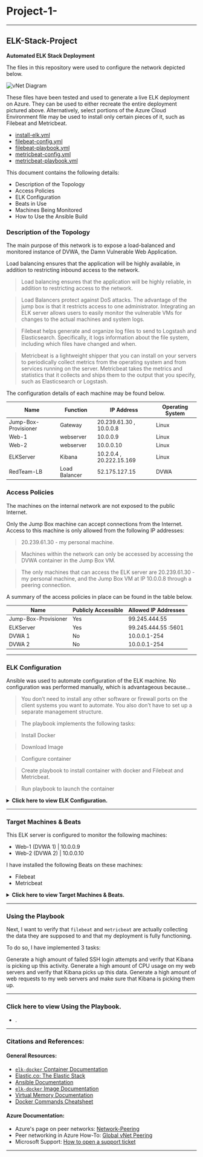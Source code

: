 # Project-1- 
---

## ELK-Stack-Project
**Automated ELK Stack Deployment**
 
The files in this repository were used to configure the network depicted below.

![vNet Diagram](https://github.com/hibo-m/Project-1-/blob/0dd7876ea6dcb8059acff1cedf68c5be99fb7f54/hmk%2013.PNG)
 
These files have been tested and used to generate a live ELK deployment on Azure. They can be used to either recreate the entire deployment pictured above. Alternatively, select portions of the Azure Cloud Environment file may be used to install only certain pieces of it, such as Filebeat and Metricbeat.

  - [install-elk.yml](https://github.com/hibo-m/Project-1-/blob/9b1d15408e49b66f4cea67af76594050cc59dad0/configfiles/elk.yml)
  - [filebeat-config.yml](https://github.com/hibo-m/Project-1-/blob/9b1d15408e49b66f4cea67af76594050cc59dad0/configfiles/filebeat-configuration.yml)
  - [filebeat-playbook.yml](https://github.com/hibo-m/Project-1-/blob/9b1d15408e49b66f4cea67af76594050cc59dad0/configfiles/filebeat-playbook.yml)
  - [metricbeat-config.yml](https://github.com/hibo-m/Project-1-/blob/9b1d15408e49b66f4cea67af76594050cc59dad0/configfiles/metricbeat-configuration.yml)
  - [metricbeat-playbook.yml](https://github.com/hibo-m/Project-1-/blob/9b1d15408e49b66f4cea67af76594050cc59dad0/configfiles/metricbeat-playbook.yml)
 
This document contains the following details:
- Description of the Topology
- Access Policies
- ELK Configuration
- Beats in Use
- Machines Being Monitored
- How to Use the Ansible Build
 
### Description of the Topology

The main purpose of this network is to expose a load-balanced and monitored instance of DVWA, the Damn Vulnerable Web Application.

Load balancing ensures that the application will be highly available, in addition to restricting inbound access to the network.

>Load balancing ensures that the application will be highly reliable, in addition to restricting access to the network.

>Load Balancers protect against DoS attacks. The advantage of the jump box is that it restricts access to one administrator. Integrating an ELK server allows users to easily monitor the vulnerable VMs for changes to the actual machines and system logs.

>Filebeat helps generate and organize log files to send to Logstash and Elasticsearch. Specifically, it logs information about the file system, including which files have changed and when.

>Metricbeat is a lightweight shipper that you can install on your servers to periodically collect metrics from the operating system and from services running on the server. Metricbeat takes the metrics and statistics that it collects and ships them to the output that you specify, such as Elasticsearch or Logstash.

The configuration details of each machine may be found below.
 
| Name     | Function | IP Address | Operating System |
|----------|----------|------------|------------------|
| Jump-Box-Provisioner | Gateway  | 20.239.61.30 , 10.0.0.8   | Linux            |
| Web-1        |webserver    | 10.0.0.9     | Linux            |
| Web-2        |webserver    | 10.0.0.10     | Linux            |
| ELKServer    |Kibana       | 10.2.0.4 ,  20.222.15.169    | Linux            |
| RedTeam-LB|Load Balancer| 52.175.127.15| DVWA            |


### Access Policies
 
The machines on the internal network are not exposed to the public Internet.

Only the Jump Box machine can accept connections from the Internet. Access to this machine is only allowed from the following IP addresses:

>20.239.61.30 - my personal machine.

>Machines within the network can only be accessed by accessing the DVWA container in the Jump Box VM.

>The only machines that can access the ELK server are 20.239.61.30 - my personal machine, and the Jump Box VM at IP 10.0.0.8 through a peering connection.
 
A summary of the access policies in place can be found in the table below.
 
| Name     | Publicly Accessible | Allowed IP Addresses |
|----------|---------------------|----------------------|
| Jump-Box-Provisioner | Yes      | 99.245.444.55
| ELKServer      | Yes            | 99.245.444.55 :5601|
| DVWA 1   | No                  |  10.0.0.1-254        |
| DVWA 2   | No                  |  10.0.0.1-254        |


 
---


### ELK Configuration
 
Ansible was used to automate configuration of the ELK machine. No configuration was performed manually, which is advantageous because...

>You don’t need to install any other software or firewall ports on the client systems you want to automate. You also don’t have to set up a separate management structure.
					     
>The playbook implements the following tasks:

>Install Docker
	
>Download Image
	
>Configure container
	
>Create playbook to install container with docker and Filebeat and Metricbeat.
	
>Run playbook to launch the container

<details>
<summary> <b> Click here to view ELK Configuration. </b> </summary>

---
 
We will configure an ELK server within virtual network. Specifically,
 
- Deployed a new VM on our virtual network.
- Created an Ansible play to install and configure an ELK instance.
- Restricted access to the new server.

#### Deployed a new VM on our virtual network. 
 
1. Create a new vNet located in the same resource group we have been using. 
- Make sure this vNet is located in a new region and not the same region as our other VM's, which region we select is not important as long as it's a different US region than our other resources, we can also leave the rest of the settings at default.
	

![Create vNet](https://github.com/hibo-m/Project-1-/blob/main/elk%20project%2013.PNG)  

2. Create a Peer connection between our vNets. This will allow traffic to pass between our vNets and regions. This peer connection will make both a connection from our first vNet to our second vNet and a reverse connection from our second vNet back to our first vNet. This will allow traffic to pass in both directions.
- Navigate to `Virtual Network` in the Azure Portal.
- Select our new vNet to view it's details.
- Under `Settings` on the left side, select `Peerings`.
- Click the + Add button to create a new Peering.
- A unique name of the connection from our new vNet to our old vNet such as depicted example below.
- Choose our original RedTeam vNet in the dropdown labeled `Virtual Network`.
- Leave all other settings at their defaults.
 
![PeeringsELKtoRed](https://github.com/hibo-m/Project-1-/blob/main/elk%20peerings.PNG) 
 
![PeeringsRedtoELK](https://github.com/hibo-m/Project-1-/blob/main/redteam%20peerings.PNG)  

3. Create a new Ubuntu VM in our virtual network with the following configurations:
- The VM must have a public IP address.
- The VM must be added to the new region in which we created our new vNet. We want to make sure we select our new vNEt and allow a new basic Security Group to be created for this VM.
- The VM must use the same SSH keys as our WebserverVM's. This should be the ssh keys that were created on the Ansible container that's running on our jump box.
- After creating the new VM in Azure, verify that it works as expected by connecting via SSH from the Ansible container on our jump box VM.

   - ```bash
        ssh sysadmin@<jump-box-provisioner>
     ``` 
   - ```bash
        sudo docker container list -a
     ``` 
   - ```bash
        sudo docker start sweet_grothendieck && sudo docker attach sweet_grothendieck
     ``` 
 
![connect_on_newVM](https://github.com/hibo-m/Project-1-/blob/main/sudo%20container%20list.PNG)  
 
 

#### Created an Ansible play to install and configure an ELK instance.

In this step, we have to:
- Add our new VM to the Ansible hosts file.
- Create a new Ansible playbook to use for our new ELK virtual machine.
- From our Ansible container, add the new VM to Ansible's hosts file.
   - RUN `nano /etc/ansible/hosts` and put our IP with `ansible_python_interpreter=/usr/bin/python3`

![hosts file editing](https://github.com/hibo-m/Project-1-/blob/main/ansible.1.PNG)  

- In the below play, representing the header of the YAML file, I defined the title of my playbook based on the playbook's main goal by setting the keyword 'name:' to: "Configure Elk VM with Docker". Next, I defined the user account for the SSH connection, by setting the keyword 'remote_user:' to "sysadmin" then activated privilege escalation by setting the keyword 'become:' to "true". 
 
 The playbook implements the following tasks:

---
    
```yaml
---
- name: Configure Elk VM with Docker
  hosts: elkservers
  remote_user: azureserver
  become: true
  tasks:
```

In this play, the ansible package manager module is tasked with installing  'pip3', a version of the 'pip installer' which is a standard package manager used to install and maintain packages for Python.
The keyword 'force_apt_get:' is set to "yes" to force usage of apt-get instead of aptitude. The keyword 'state:' is set to "present" to verify that the package is installed.

 
```yaml
     # Use apt module
    - name: Install docker.io
      apt:
        update_cache: yes
        name: docker.io
        state: present
```
	
In this play the pip installer is used to install docker and also verify afterwards that docker is installed ('state: present').

```yaml
      # Use apt module
    - name: Install pip3
      apt:
        force_apt_get: yes
        name: python3-pip
        state: present
```
	
```yaml
     # Use pip module
    - name: Install Docker python module
      pip:
        name: docker
        state: present
```	
	
In this play, the ansible sysctl module configures the target virtual machine (i.e., the Elk server VM) to use more memory. On newer version of Elasticsearch, the max virtual memory areas is likely to be too low by default (ie., 65530) and will result in the following error: "elasticsearch | max virtual memory areas vm.max_map_count [65530] likely too low, increase to at least [262144]", thus requiring the increase of vm.max_map_count to at least 262144 using the sysctl module (keyword 'value:' set to "262144"). The keyword 'state:' is set to "present" to verify that the change was applied. The sysctl command is used to modify Linux kernel variables at runtime, to apply the changes to the virtual memory variables, the new variables need to be reloaded so the keyword 'reload:' is set to "yes" (this is also necessary in case the VM has been restarted).

```yaml
      # Use sysctl module
    - name: Use more memory
      sysctl:
        name: vm.max_map_count
        value: "262144"
        state: present
        reload: yes
```

In this play, the ansible docker_container module is used to download and launch our Elk container. The container is pulled from the docker hub repository. The keyword 'image:' is set with the value "sebp/elk:761", "sebp" is the creator of the container (i.e., Sebastien Pujadas). "elk" is the container and "761" is the version of the container. The keyword 'state:' is set to "started" to start the container upon creation. The keyword 'restart_policy:' is set to "always" and will ensure that the container restarts if we restart our web vm. Without it, we will have to restart our container when we restart the machine.
The keyword 'published_ports:' is set with the 3 ports that are used by our Elastic stack configuration, i.e., "5601" is the port used by Kibana, "9200" is the port used by Elasticsearch for requests by default and "5400" is the default port Logstash listens on for incoming Beats connections (we will go over the Beats we installed in the following section "Target Machines & Beats").

```yaml
      # Use docker_container module
    - name: download and launch a docker elk container
      docker_container:
        name: elk
        image: sebp/elk:761
        state: started
        restart_policy: always
        published_ports:
          - 5601:5601
          - 9200:9200
          - 5044:5044
```

In this play, the ansible systemd module is used to start docker on boot, setting the keyword 'enabled:' to "yes".

```yaml
      # Use systemd module
    - name: Enable service docker on boot
      systemd:
        name: docker
        enabled: yes
```
![Install_elk_yml](https://github.com/Diablo5G/ELK-Stack-Project/blob/main/Resources/Images/Install_elk_yml.png)

Now we can start launching and exposing the container by run

```bash
ansible-playbook elk.yml
```

The following screenshot displays the result of running `elk.yml`

![Docker ELKResult output](https://github.com/hibo-m/Project-1-/blob/main/ansible%20playbook.PNG)

SSH to our container: ```ssh azureuser@10.2.0.4``` and RUN ```sudo docker ps```

The following screenshot displays the result of running `docker ps` after successfully configuring the Elastic Stack instance.

![Docker InstallELK output](https://github.com/hibo-m/Project-1-/blob/main/docker%20ps.PNG)

Logging into the Elk server and manually launch the ELK container with: 

```bash
sudo docker start elk
```
then ```curl http://localhost:5601/app/kibana``` does return HTML.

The following screenshot displays the result of running `curl` after start ELK container

![Docker curl output](https://github.com/hibo-m/Project-1-/blob/main/elk%20curl%20kibana.PNG)

#### Restricted access to the new server.
	
This step is to restrict access to the ELK VM using Azure's network security groups (NSGs). We need to add public IP address to a whitelist, just as we did when clearing access to jump box.

Go to Network Security Group to config our host IP to Kibana as follow

![Docker InboundSecRules output](https://github.com/hibo-m/Project-1-/blob/main/access%20from%20home.PNG)

Then try to access web browser to http://<your.ELK-VM.External.IP>:5601/app/kibana 
 
![Access_Kibana](https://github.com/h-s-m4/Project-1-/blob/main/kibana%20home%20page.PNG)

</details>

---

### Target Machines & Beats
This ELK server is configured to monitor the following machines:

- Web-1 (DVWA 1) | 10.0.0.9
- Web-2 (DVWA 2) | 10.0.0.10

I have installed the following Beats on these machines:

- Filebeat
- Metricbeat

<details>
<summary> <b> Click here to view Target Machines & Beats. </b> </summary>

---

	
These Beats allow us to collect the following information from each machine:

`Filebeat`: Filebeat detects changes to the filesystem. I use it to collect system logs and more specifically, I use it to detect SSH login attempts and failed sudo escalations.

We will create a [filebeat-config.yml](https://github.com/Diablo5G/ELK-Stack-Project/blob/main/Ansible/filebeat-config.yml) and [metricbeat-config.yml](https://github.com/Diablo5G/ELK-Stack-Project/blob/main/Ansible/metricbeat-config.yml) configuration files, after which we will create the Ansible playbook files for both of them.

Once we have this file on our Ansible container, edit it as specified:
- The username is elastic and the password is changeme.
- Scroll to line #1106 and replace the IP address with the IP address of our ELK machine.
output.elasticsearch:
hosts: ["10.1.0.4:9200"]
username: "elastic"
password: "changeme"
- Scroll to line #1806 and replace the IP address with the IP address of our ELK machine.
	setup.kibana:
host: "10.1.0.4:5601"
- Save both files filebeat-config.yml and metricbeat-config.yml into `/etc/ansible/files/`

![files_FMconfig](https://github.com/Diablo5G/ELK-Stack-Project/blob/main/Resources/Images/files_FMconfig.png) 
 
 
Next, create a new playbook that installs Filebeat & Metricbeat, and then create a playbook file, `filebeat-playbook.yml` & `metricbeat-playbook.yml`

RUN `nano filebeat-playbook.yml` to enable the filebeat service on boot by Filebeat playbook template below:

```yaml
---
- name: Installing and Launch Filebeat
  hosts: webservers
  become: yes
  tasks:
    # Use command module
  - name: Download filebeat .deb file
    command: curl -L -O https://artifacts.elastic.co/downloads/beats/filebeat/filebeat-7.4.0-amd64.deb

    # Use command module
  - name: Install filebeat .deb
    command: dpkg -i filebeat-7.4.0-amd64.deb

    # Use copy module
  - name: Drop in filebeat.yml
    copy:
      src: /etc/ansible/files/filebeat-config.yml
      dest: /etc/filebeat/filebeat.yml

    # Use command module
  - name: Enable and Configure System Module
    command: filebeat modules enable system

    # Use command module
  - name: Setup filebeat
    command: filebeat setup

    # Use command module
  - name: Start filebeat service
    command: service filebeat start

```

![Filebeat_playbook](https://github.com/Diablo5G/ELK-Stack-Project/blob/main/Resources/Images/Filebeat_playbook.png) 
 
- RUN `ansible-playbook filebeat-playbook.yml`

![Filebeat_playbook_result](https://github.com/h-s-m4/Project-1-/blob/main/filbeat%20playbook.PNG)  

Verify that our playbook is completed by navigate back to the Filebeat installation page on the ELK server GUI
	
![Filebeat_playbook_verify1](https://github.com/h-s-m4/Project-1-/blob/main/filebeat%20kibana.PNG)
		
	
`Metricbeat`: Metricbeat detects changes in system metrics, such as CPU usage and memory usage.

RUN `nano metricbeat-playbook.yml` to enable the metricbeat service on boot by Metricbeat playbook template below:

```yaml
---
- name: Install metric beat
  hosts: webservers
  become: true
  tasks:
    # Use command module
  - name: Download metricbeat
    command: curl -L -O https://artifacts.elastic.co/downloads/beats/metricbeat/metricbeat-7.4.0-amd64.deb

    # Use command module
  - name: install metricbeat
    command: dpkg -i metricbeat-7.4.0-amd64.deb

    # Use copy module
  - name: drop in metricbeat config
    copy:
      src: /etc/ansible/files/metricbeat-config.yml
      dest: /etc/metricbeat/metricbeat.yml

    # Use command module
  - name: enable and configure docker module for metric beat
    command: metricbeat modules enable docker

    # Use command module
  - name: setup metric beat
    command: metricbeat setup

    # Use command module
  - name: start metric beat
    command: service metricbeat start
```

![Metricbeat_playbook](https://github.com/Diablo5G/ELK-Stack-Project/blob/main/Resources/Images/Metricbeat_playbook.png)  
 
- RUN `ansible-playbook metricbeat-playbook.yml`

![Metricbeat_playbook_result](https://github.com/h-s-m4/Project-1-/blob/main/metricbeat-playbook.PNG)  

 
</details>

---
 
### Using the Playbook

Next, I want to verify that `filebeat` and `metricbeat` are actually collecting the data they are supposed to and that my deployment is fully functioning.

To do so, I have implemented 3 tasks:

Generate a high amount of failed SSH login attempts and verify that Kibana is picking up this activity.
Generate a high amount of CPU usage on my web servers and verify that Kibana picks up this data.
Generate a high amount of web requests to my web servers and make sure that Kibana is picking them up.

---
### Click here to view Using the Playbook.





- 
  .

   






---


### Citations and References:

#### General Resources:

- [`elk-docker` Container Documentation](https://elk-docker.readthedocs.io/)
- [Elastic.co: The Elastic Stack](https://www.elastic.co/elastic-stack)
- [Ansible Documentation](https://docs.ansible.com/ansible/latest/index.html)
- [`elk-docker` Image Documentation](https://elk-docker.readthedocs.io/#elasticsearch-logstash-kibana-elk-docker-image-documentation)
- [Virtual Memory Documentation](https://www.elastic.co/guide/en/elasticsearch/reference/5.0/vm-max-map-count.html#vm-max-map-count)
- [Docker Commands Cheatsheet](https://phoenixnap.com/kb/list-of-docker-commands-cheat-sheet)

#### Azure Documentation:

- Azure's page on peer networks: [Network-Peering](https://docs.microsoft.com/en-us/azure/virtual-network/virtual-network-peering-overview)
- Peer networking in Azure How-To: [Global vNet Peering](https://azure.microsoft.com/en-ca/blog/global-vnet-peering-now-generally-available/)
- Microsoft Support: [How to open a support ticket](https://docs.microsoft.com/en-us/azure/azure-portal/supportability/how-to-create-azure-support-request)

---

